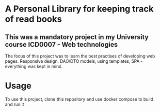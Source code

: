 # A Personal Library for keeping track of read books

## This was a mandatory project in my University course ICD0007 - Web technologies

The focus of this project was to learn the best practises of developing web pages.
Responsive design, DAO/DTO models, using templates, SPA - everything was kept in mind.

# Usage

To use this project, clone this repository and use docker compose to build and run it
